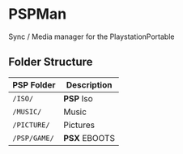 # PSPMan
Sync / Media manager for the PlaystationPortable
## Folder Structure

|PSP Folder|Description|
|-|-|
|`/ISO/` | **PSP** Iso|
|`/MUSIC/` |Music|
|`/PICTURE/` | Pictures|
|`/PSP/GAME/`| **PSX** EBOOTS|
